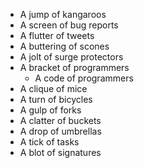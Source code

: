 
* A jump of kangaroos
* A screen of bug reports
* A flutter of tweets
* A buttering of scones
* A jolt of surge protectors
* A bracket of programmers
  * A code of programmers
* A clique of mice
* A turn of bicycles
* A gulp of forks
* A clatter of buckets
* A drop of umbrellas
* A tick of tasks
* A blot of signatures
